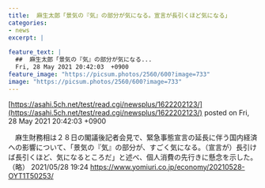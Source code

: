 ```yaml
---
title:  麻生太郎「景気の『気』の部分が気になる。宣言が長引くほど気になる」  
categories:
- news
excerpt: |
  
feature_text: |
  ##  麻生太郎「景気の『気』の部分が気になる...
  Fri, 28 May 2021 20:42:03  +0900
feature_image: "https://picsum.photos/2560/600?image=733"
image: "https://picsum.photos/2560/600?image=733"
---
```


[https://asahi.5ch.net/test/read.cgi/newsplus/1622202123/](https://asahi.5ch.net/test/read.cgi/newsplus/1622202123/)
posted on Fri, 28 May 2021 20:42:03  +0900

<!--more-->

　麻生財務相は２８日の閣議後記者会見で、緊急事態宣言の延長に伴う国内経済への影響について、「景気の『気』の部分が、すごく気になる。（宣言が）長引けば長引くほど、気になるところだ」と述べ、個人消費の先行きに懸念を示した。 （略） 2021/05/28 19:24 https://www.yomiuri.co.jp/economy/20210528-OYT1T50253/
